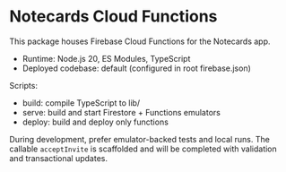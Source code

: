 # Notecards Cloud Functions

This package houses Firebase Cloud Functions for the Notecards app.

- Runtime: Node.js 20, ES Modules, TypeScript
- Deployed codebase: default (configured in root firebase.json)

Scripts:
- build: compile TypeScript to lib/
- serve: build and start Firestore + Functions emulators
- deploy: build and deploy only functions

During development, prefer emulator-backed tests and local runs. The callable `acceptInvite` is scaffolded and will be completed with validation and transactional updates.

